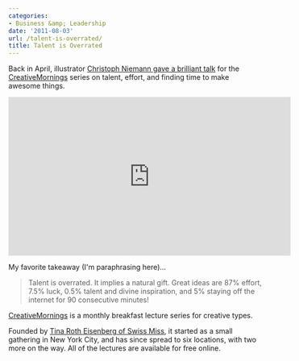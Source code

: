 ```yaml
---
categories:
- Business &amp; Leadership
date: '2011-08-03'
url: /talent-is-overrated/
title: Talent is Overrated
---
```


Back in April, illustrator <a href="http://vimeo.com/22752100">Christoph Niemann gave a brilliant talk</a> for the <a href="http://www.creativemornings.com/">CreativeMornings</a> series on talent, effort, and finding time to make awesome things.

<iframe class="alignc" src="https://player.vimeo.com/video/22752100" width="560" height="315" frameborder="0"></iframe>

My favorite takeaway (I'm paraphrasing here)...

<blockquote>Talent is overrated. It implies a natural gift. Great ideas are 87% effort, 7.5% luck, 0.5% talent and divine inspiration, and 5% staying off the internet for 90 consecutive minutes!</blockquote>

<a href="http://www.creativemornings.com/">CreativeMornings</a> is a monthly breakfast lecture series for creative types.

Founded by <a href="http://www.swiss-miss.com/">Tina Roth Eisenberg of Swiss Miss</a>, it started as a small gathering in New York City, and has since spread to six locations, with two more on the way. All of the lectures are available for free online.